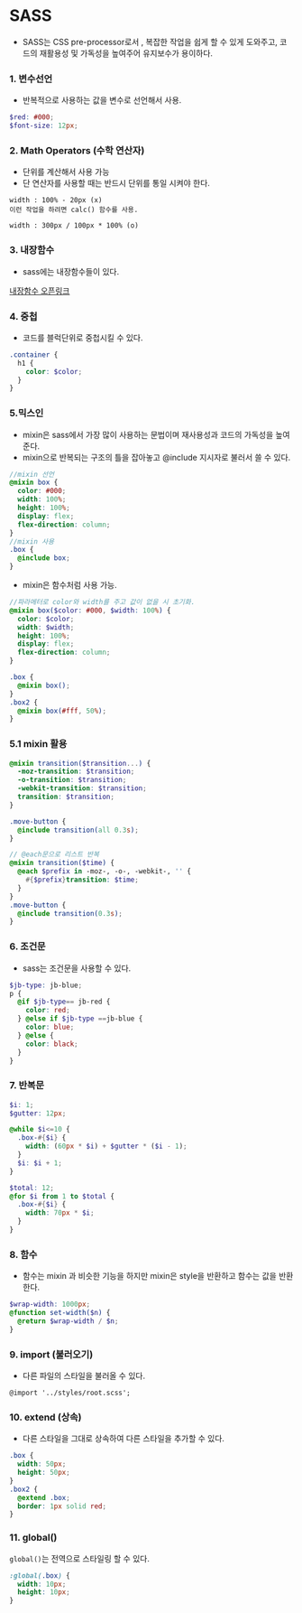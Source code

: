 # SASS

- SASS는 CSS pre-processor로서 , 복잡한 작업을 쉽게 할 수 있게 도와주고, 코드의 재활용성 및 가독성을 높여주어 유지보수가 용이하다.

### 1. 변수선언

- 반복적으로 사용하는 값을 변수로 선언해서 사용.

```scss
$red: #000;
$font-size: 12px;
```

### 2. Math Operators (수학 연산자)

- 단위를 계산해서 사용 가능
- 단 연산자를 사용할 때는 반드시 단위를 통일 시켜야 한다.

```
width : 100% - 20px (x)
이런 작업을 하려면 calc() 함수를 사용.
```

```
width : 300px / 100px * 100% (o)
```

### 3. 내장함수

- sass에는 내장함수들이 있다.

[내장함수 오픈링크](http://jackiebalzer.com/color)

### 4. 중첩

- 코드를 블럭단위로 중첩시킬 수 있다.

```scss
.container {
  h1 {
    color: $color;
  }
}
```

### 5.믹스인

- mixin은 sass에서 가장 많이 사용하는 문법이며 재사용성과 코드의 가독성을 높여준다.
- mixin으로 반복되는 구조의 틀을 잡아놓고 @include 지시자로 불러서 쓸 수 있다.

```scss
//mixin 선언
@mixin box {
  color: #000;
  width: 100%;
  height: 100%;
  display: flex;
  flex-direction: column;
}
//mixin 사용
.box {
  @include box;
}
```

- mixin은 함수처럼 사용 가능.

```scss
//파라메터로 color와 width를 주고 값이 없을 시 초기화.
@mixin box($color: #000, $width: 100%) {
  color: $color;
  width: $width;
  height: 100%;
  display: flex;
  flex-direction: column;
}

.box {
  @mixin box();
}
.box2 {
  @mixin box(#fff, 50%);
}
```

### 5.1 mixin 활용

```scss
@mixin transition($transition...) {
  -moz-transition: $transition;
  -o-transition: $transition;
  -webkit-transition: $transition;
  transition: $transition;
}

.move-button {
  @include transition(all 0.3s);
}

// @each문으로 리스트 반복
@mixin transition($time) {
  @each $prefix in -moz-, -o-, -webkit-, '' {
    #{$prefix}transition: $time;
  }
}
.move-button {
  @include transition(0.3s);
}
```

### 6. 조건문

- sass는 조건문을 사용할 수 있다.

```scss
$jb-type: jb-blue;
p {
  @if $jb-type== jb-red {
    color: red;
  } @else if $jb-type ==jb-blue {
    color: blue;
  } @else {
    color: black;
  }
}
```

### 7. 반복문

```scss
$i: 1;
$gutter: 12px;

@while $i<=10 {
  .box-#{$i} {
    width: (60px * $i) + $gutter * ($i - 1);
  }
  $i: $i + 1;
}

$total: 12;
@for $i from 1 to $total {
  .box-#{$i} {
    width: 70px * $i;
  }
}
```

### 8. 함수

- 함수는 mixin 과 비슷한 기능을 하지만 mixin은 style을 반환하고 함수는 값을 반환한다.

```scss
$wrap-width: 1000px;
@function set-width($n) {
  @return $wrap-width / $n;
}
```

### 9. import (불러오기)

- 다른 파일의 스타일을 불러올 수 있다.

```
@import '../styles/root.scss';
```

### 10. extend (상속)

- 다른 스타일을 그대로 상속하여 다른 스타일을 추가할 수 있다.

```scss
.box {
  width: 50px;
  height: 50px;
}
.box2 {
  @extend .box;
  border: 1px solid red;
}
```

### 11. global()

`global()`는 전역으로 스타일링 할 수 있다.

```scss
:global(.box) {
  width: 10px;
  height: 10px;
}
```
